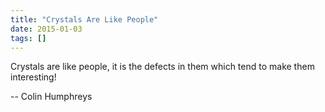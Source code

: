 ```yaml
---
title: "Crystals Are Like People"
date: 2015-01-03
tags: []
---
```


Crystals are like people, it is the defects in them which tend to make them interesting!

-- Colin Humphreys
